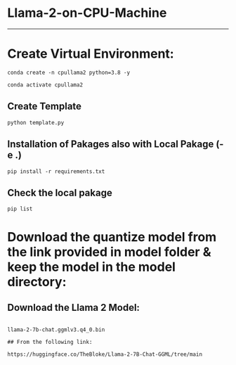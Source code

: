 # Llama-2-on-CPU-Machine
---------------------------

# Create Virtual Environment:
  ```
  conda create -n cpullama2 python=3.8 -y
  ```

``` 
conda activate cpullama2
```

## Create Template
```
python template.py 
```
## Installation of Pakages also with Local Pakage (-e .)

```
pip install -r requirements.txt
```
## Check the local pakage

```
pip list
```

# Download the quantize model from the link provided in model folder & keep the model in the model directory:

## Download the Llama 2 Model:
```

llama-2-7b-chat.ggmlv3.q4_0.bin

## From the following link:

https://huggingface.co/TheBloke/Llama-2-7B-Chat-GGML/tree/main
```

